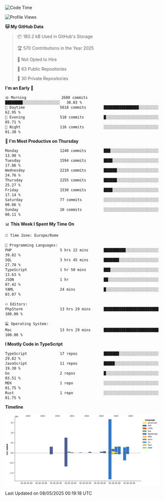 <!--START_SECTION:waka-->
![Code Time](http://img.shields.io/badge/Code%20Time-5%2C951%20hrs%2056%20mins-blue)

![Profile Views](http://img.shields.io/badge/Profile%20Views-0-blue)

**🐱 My GitHub Data** 

> 📦 180.2 kB Used in GitHub's Storage 
 > 
> 🏆 570 Contributions in the Year 2025
 > 
> 🚫 Not Opted to Hire
 > 
> 📜 63 Public Repositories 
 > 
> 🔑 30 Private Repositories 
 > 
**I'm an Early 🐤** 

```text
🌞 Morning                2680 commits        ████████░░░░░░░░░░░░░░░░░   30.03 % 
🌆 Daytime                5618 commits        ████████████████░░░░░░░░░   62.95 % 
🌃 Evening                510 commits         █░░░░░░░░░░░░░░░░░░░░░░░░   05.71 % 
🌙 Night                  116 commits         ░░░░░░░░░░░░░░░░░░░░░░░░░   01.30 % 
```
📅 **I'm Most Productive on Thursday** 

```text
Monday                   1248 commits        ███░░░░░░░░░░░░░░░░░░░░░░   13.98 % 
Tuesday                  1594 commits        ████░░░░░░░░░░░░░░░░░░░░░   17.86 % 
Wednesday                2210 commits        ██████░░░░░░░░░░░░░░░░░░░   24.76 % 
Thursday                 2255 commits        ██████░░░░░░░░░░░░░░░░░░░   25.27 % 
Friday                   1530 commits        ████░░░░░░░░░░░░░░░░░░░░░   17.14 % 
Saturday                 77 commits          ░░░░░░░░░░░░░░░░░░░░░░░░░   00.86 % 
Sunday                   10 commits          ░░░░░░░░░░░░░░░░░░░░░░░░░   00.11 % 
```


📊 **This Week I Spent My Time On** 

```text
🕑︎ Time Zone: Europe/Rome

💬 Programming Languages: 
PHP                      5 hrs 22 mins       ██████████░░░░░░░░░░░░░░░   39.82 % 
SQL                      3 hrs 45 mins       ███████░░░░░░░░░░░░░░░░░░   27.78 % 
TypeScript               1 hr 50 mins        ███░░░░░░░░░░░░░░░░░░░░░░   13.63 % 
JSON                     1 hr                ██░░░░░░░░░░░░░░░░░░░░░░░   07.42 % 
YAML                     24 mins             █░░░░░░░░░░░░░░░░░░░░░░░░   03.07 % 

🔥 Editors: 
PhpStorm                 13 hrs 29 mins      █████████████████████████   100.00 % 

💻 Operating System: 
Mac                      13 hrs 29 mins      █████████████████████████   100.00 % 
```

**I Mostly Code in TypeScript** 

```text
TypeScript               17 repos            ███████░░░░░░░░░░░░░░░░░░   29.82 % 
JavaScript               11 repos            █████░░░░░░░░░░░░░░░░░░░░   19.30 % 
Go                       2 repos             █░░░░░░░░░░░░░░░░░░░░░░░░   03.51 % 
MDX                      1 repo              ░░░░░░░░░░░░░░░░░░░░░░░░░   01.75 % 
Rust                     1 repo              ░░░░░░░░░░░░░░░░░░░░░░░░░   01.75 % 
```



**Timeline**

![Lines of Code chart](https://raw.githubusercontent.com/frnwtr/frnwtr/main/assets/bar_graph.png)


 Last Updated on 08/05/2025 00:19:18 UTC
<!--END_SECTION:waka-->
